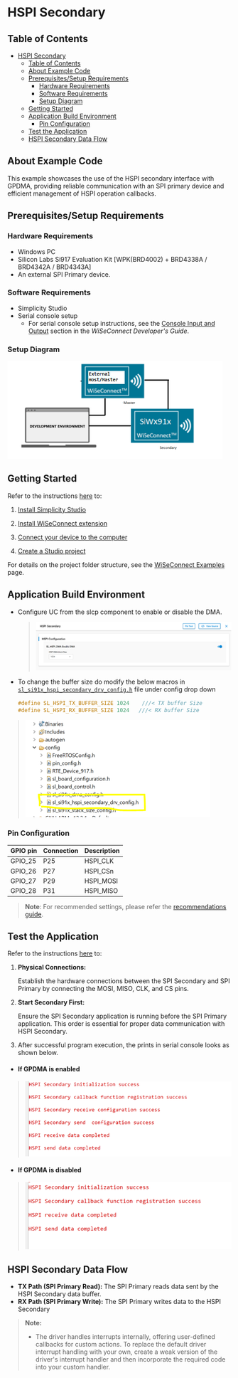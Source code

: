 # HSPI Secondary

## Table of Contents

- [HSPI Secondary](#hspi-secondary)
  - [Table of Contents](#table-of-contents)
  - [About Example Code](#about-example-code)
  - [Prerequisites/Setup Requirements](#prerequisitessetup-requirements)
    - [Hardware Requirements](#hardware-requirements)
    - [Software Requirements](#software-requirements)
    - [Setup Diagram](#setup-diagram)
  - [Getting Started](#getting-started)
  - [Application Build Environment](#application-build-environment)
    - [Pin Configuration](#pin-configuration)
  - [Test the Application](#test-the-application)
  - [HSPI Secondary Data Flow](#hspi-secondary-data-flow)

## About Example Code
This example showcases the use of the HSPI secondary interface with GPDMA, providing reliable communication with an SPI primary device and efficient management of HSPI operation callbacks.

## Prerequisites/Setup Requirements

### Hardware Requirements

- Windows PC
- Silicon Labs Si917 Evaluation Kit [WPK(BRD4002) + BRD4338A / BRD4342A / BRD4343A]
- An external SPI Primary device.

### Software Requirements

- Simplicity Studio
- Serial console setup
  - For serial console setup instructions, see the [Console Input and Output](https://docs.silabs.com/wiseconnect/latest/wiseconnect-developers-guide-developing-for-silabs-hosts/#console-input-and-output) section in the *WiSeConnect Developer's Guide*.

### Setup Diagram

![Figure: setupdiagram](resources/readme/setupdiagram.png)

## Getting Started

Refer to the instructions [here](https://docs.silabs.com/wiseconnect/latest/wiseconnect-getting-started/) to:

1. [Install Simplicity Studio](https://docs.silabs.com/wiseconnect/latest/wiseconnect-developers-guide-developing-for-silabs-hosts/#install-simplicity-studio)

2. [Install WiSeConnect extension](https://docs.silabs.com/wiseconnect/latest/wiseconnect-developers-guide-developing-for-silabs-hosts/#install-the-wi-se-connect-extension)
3. [Connect your device to the computer](https://docs.silabs.com/wiseconnect/latest/wiseconnect-developers-guide-developing-for-silabs-hosts/#connect-si-wx91x-to-computer)
4. [Create a Studio project](https://docs.silabs.com/wiseconnect/latest/wiseconnect-developers-guide-developing-for-silabs-hosts/#create-a-project)

For details on the project folder structure, see the [WiSeConnect Examples](https://docs.silabs.com/wiseconnect/latest/wiseconnect-examples/#example-folder-structure) page.

## Application Build Environment

- Configure UC from the slcp component to enable or disable the DMA.

  >![Figure: hspi_secondary_uc](resources/uc_screen/hspi_secondary_uc.png)
 - To change the buffer size do modify the below macros in [`sl_si91x_hspi_secondary_drv_config.h`](https://github.com/SiliconLabs/wiseconnect/blob/master/components/device/silabs/si91x/mcu/drivers/unified_api/config/sl_si91x_hspi_secondary_drv_config.h) file under config drop down
  
      ```c
      #define SL_HSPI_TX_BUFFER_SIZE 1024    ///< TX buffer Size
      #define SL_HSPI_RX_BUFFER_SIZE 1024   ///< RX buffer Size
      ```
  >![Figure: hspi_buffer_size_config](resources/readme/hspi_buffer_size_config.png)
### Pin Configuration

| GPIO pin  |  Connection |  Description|
|---  | ---  | --- |
|GPIO_25   | P25 | HSPI_CLK|
|GPIO_26   | P27 | HSPI_CSn |
|GPIO_27   | P29 | HSPI_MOSI |
|GPIO_28   | P31 | HSPI_MISO |

> **Note**: For recommended settings, please refer the [recommendations guide](https://docs.silabs.com/wiseconnect/latest/wiseconnect-developers-guide-prog-recommended-settings/).

## Test the Application

Refer to the instructions [here](https://docs.silabs.com/wiseconnect/latest/wiseconnect-getting-started/) to:

1. **Physical Connections:**

   Establish the hardware connections between the SPI Secondary and SPI Primary by connecting the MOSI, MISO, CLK, and CS pins.

2. **Start Secondary First:**

    Ensure the SPI Secondary application is running before the SPI Primary application. This order is essential for proper data communication with  HSPI Secondary.

3. After successful program execution, the prints in serial console looks as shown below.   
   
  - ####  If GPDMA is enabled
  >![Figure: output_hspi_secondary](resources/readme/output_hspi_secondary.png)

  - ####  If GPDMA is disabled
  >![Figure: output_hspi_secondary_blocking](resources/readme/output_hspi_secondary_blocking.png) 

## HSPI Secondary Data Flow

- **TX Path (SPI Primary Read):**
   The SPI Primary reads data sent by the HSPI Secondary data buffer.
- **RX Path (SPI Primary Write):**
The SPI Primary writes data to the HSPI Secondary

> **Note:**
>
> - The driver handles interrupts internally, offering user-defined callbacks for custom actions. To replace the default driver interrupt handling with your own, create a weak version of the driver's interrupt handler and then incorporate the required code into your custom handler.
